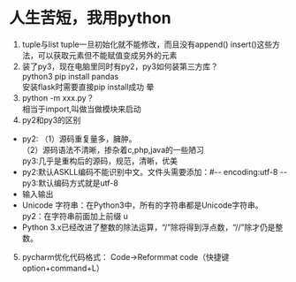 # 人生苦短，我用python
1. tuple与list
tuple一旦初始化就不能修改，而且没有append() insert()这些方法，可以获取元素但不能赋值变成另外的元素  
2. 装了py3，现在电脑里同时有py2，py3如何装第三方库？  
python3 pip install pandas  
安装flask时需要直接pip install成功 晕
3. python -m xxx.py？  
相当于import,叫做当做模块来启动  
4. py2和py3的区别  
* py2: （1）源码重复量多，臃肿。  
  （2）源码语法不清晰，掺杂着c,php,java的一些陋习  
  py3:几乎是重构后的源码，规范，清晰，优美  
* py2:默认ASKLL编码不能识别中文。文件头需要添加：#-- encoding:utf-8 --  
  py3:默认编码方式就是utf-8  
* 输入输出  
* Unicode 字符串：在Python3中，所有的字符串都是Unicode字符串。  
   py2：在字符串前面加上前缀 u  
* Python 3.x已经改进了整数的除法运算，“/”除将得到浮点数，“//”除才仍是整数。
5. pycharm优化代码格式：
Code→Reformmat code（快捷键option+command+L）